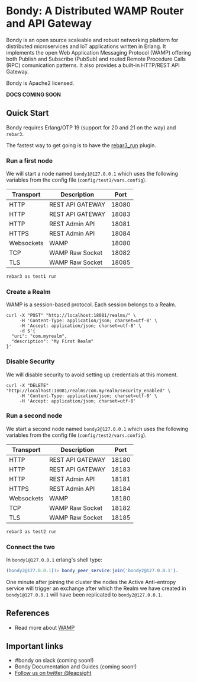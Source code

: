 

# Bondy: A Distributed WAMP Router and API Gateway

Bondy is an open source scaleable and robust networking platform for distributed microservices and IoT applications written in Erlang. It implements the open Web Application Messaging Protocol (WAMP) offering both Publish and Subscribe (PubSub) and routed Remote Procedure Calls (RPC) comunication patterns. It also provides a built-in HTTP/REST API Gateway.

Bondy is Apache2 licensed.

**DOCS COMING SOON**

## Quick Start
Bondy requires Erlang/OTP 19 (support for 20 and 21 on the way) and `rebar3`.

The fastest way to get going is to have the [rebar3_run](https://www.rebar3.org/docs/using-available-plugins#section-run-release) plugin.

### Run a first node
We will start a node named `bondy1@127.0.0.1` which uses the following variables from the config file (`config/test1/vars.config`).

|Transport|Description|Port|
|---|---|---|
|HTTP|REST API GATEWAY|18080|
|HTTP|REST API GATEWAY|18083|
|HTTP|REST Admin API|18081|
|HTTPS|REST Admin API|18084|
|Websockets|WAMP|18080|
|TCP|WAMP Raw Socket|18082|
|TLS|WAMP Raw Socket|18085|


```bash
rebar3 as test1 run
```

### Create a Realm
WAMP is a session-based protocol. Each session belongs to a Realm.

```curl
curl -X "POST" "http://localhost:18081/realms/" \
     -H 'Content-Type: application/json; charset=utf-8' \
     -H 'Accept: application/json; charset=utf-8' \
     -d $'{
  "uri": "com.myrealm",
  "description": "My First Realm"
}'
```

### Disable Security
We will disable security to avoid setting up credentials at this moment.

```curl
curl -X "DELETE" "http://localhost:18081/realms/com.myrealm/security_enabled" \
     -H 'Content-Type: application/json; charset=utf-8' \
     -H 'Accept: application/json; charset=utf-8'
```

### Run a second node
We start a second node named `bondy2@127.0.0.1` which uses the following variables from the config file (`config/test2/vars.config`).

|Transport|Description|Port|
|---|---|---|
|HTTP|REST API GATEWAY|18180|
|HTTP|REST API GATEWAY|18183|
|HTTP|REST Admin API|18181|
|HTTPS|REST Admin API|18184|
|Websockets|WAMP|18180|
|TCP|WAMP Raw Socket|18182|
|TLS|WAMP Raw Socket|18185|

```bash
rebar3 as test2 run
```

### Connect the two
In `bondy1@127.0.0.1` erlang's shell type:

```erlang
(bondy2@127.0.0.1)1> bondy_peer_service:join('bondy2@127.0.0.1').
```

One minute after joining the cluster the nodes the Active Anti-entropy service will trigger an exchange after which the Realm we have created in `bondy1@127.0.0.1` will have been replicated to `bondy2@127.0.0.1`.


## References

* Read more about [WAMP](wamp-proto.org)

## Important links

* #bondy on slack (coming soon!)
* Bondy Documentation and Guides (coming soon!)
* [Follow us on twitter @leapsight](https://twitter.com/leapsight)